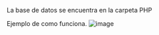 La base de datos se encuentra en la carpeta PHP

Ejemplo de como funciona.
![image](https://user-images.githubusercontent.com/95328063/228467357-f377ebaf-bfb7-4492-8b0c-232243e00cd5.png)


